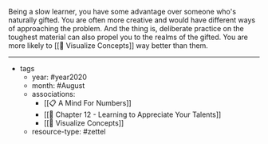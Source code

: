 Being a slow learner, you have some advantage over someone who's naturally gifted. You are often more creative and would have different ways of approaching the problem. And the thing is, deliberate practice on the toughest material can also propel you to the realms of the gifted. You are more likely to [[🌲  Visualize Concepts]] way better than them.


---

- tags
	- year: #year2020
	- month: #August
	- associations: 
		- [[📋 A Mind For Numbers]]
		- [[🌱 Chapter 12 - Learning to Appreciate Your Talents]]
		- [[🌲  Visualize Concepts]]
	- resource-type: #zettel
